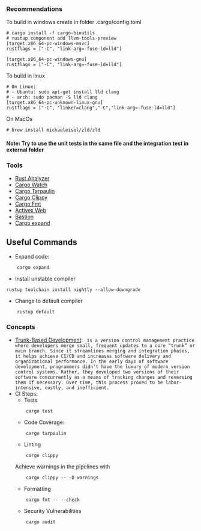 

### Recommendations
To build in windows create in folder .cargo/config.toml
```
# cargo install -f cargo-binutils
# rustup component add llvm-tools-preview
[target.x86_64-pc-windows-msvc]
rustflags = ["-C", "link-arg=-fuse-ld=lld"]

[target.x86_64-pc-windows-gnu]
rustflags = ["-C", "link-arg=-fuse-ld=lld"]
```
To build in linux
```
# On Linux:
# - Ubuntu: sudo apt-get install lld clang
# - arch: sudo pacman -S lld clang
[target.x86_64-pc-unknown-linux-gnu]
rustflags = ["-C", "linker=clang","-C","link-arg=-fuse-ld=lld"]
```
On MacOs
```
# brew install michaeleisel/zld/zld 
```

#### Note: Try to use the unit tests in the same file and the integration test in external folder

### Tools
- [Rust Analyzer](https://rust-analyzer.github.io/)
- [Cargo Watch](https://crates.io/crates/cargo-watch)
- [Cargo Tarpaulin](https://github.com/xd009642/tarpaulin)
- [Cargo Clippy](https://github.com/rust-lang/rust-clippy)
- [Cargo Fmt](https://github.com/rust-lang/rustfmt)
- [Activex Web](https://github.com/actix/actix-web)
- [Bastion](https://www.bastion-rs.com/)
- [Cargo expand](https://github.com/dtolnay/cargo-expand)

## Useful Commands
- Expand code:
```
    cargo expand
```
- Install unstable compiler
```
rustup toolchain install nightly --allow-downgrade
```
- Change to default compiler
```
    rustup default
```

### Concepts
- [Trunk-Based Development](https://www.atlassian.com/continuous-delivery/continuous-integration/trunk-based-development): ` is a version control management practice where developers merge small, frequent updates to a core “trunk” or main branch. Since it streamlines merging and integration phases, it helps achieve CI/CD and increases software delivery and organizational performance. In the early days of software development, programmers didn’t have the luxury of modern version control systems. Rather, they developed two versions of their software concurrently as a means of tracking changes and reversing them if necessary. Over time, this process proved to be labor-intensive, costly, and inefficient.`
- CI Steps:
    - Tests
    ```
        cargo test
    ```
    - Code Coverage:
    ```
        cargo tarpaulin
    ```
    - Linting
    ```
        cargo clippy
    ```
    Achieve warnings in the pipelines with
    ```
        cargo clippy -- -D warnings
    ```
    -  Formatting
    ```
        cargo fmt -- --check
    ```
    - Security Vulnerabilities
    ```
        cargo audit
    ```
